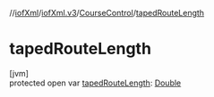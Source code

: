 //[iofXml](../../../index.md)/[iofXml.v3](../index.md)/[CourseControl](index.md)/[tapedRouteLength](taped-route-length.md)

# tapedRouteLength

[jvm]\
protected open var [tapedRouteLength](taped-route-length.md): [Double](https://docs.oracle.com/javase/8/docs/api/java/lang/Double.html)

